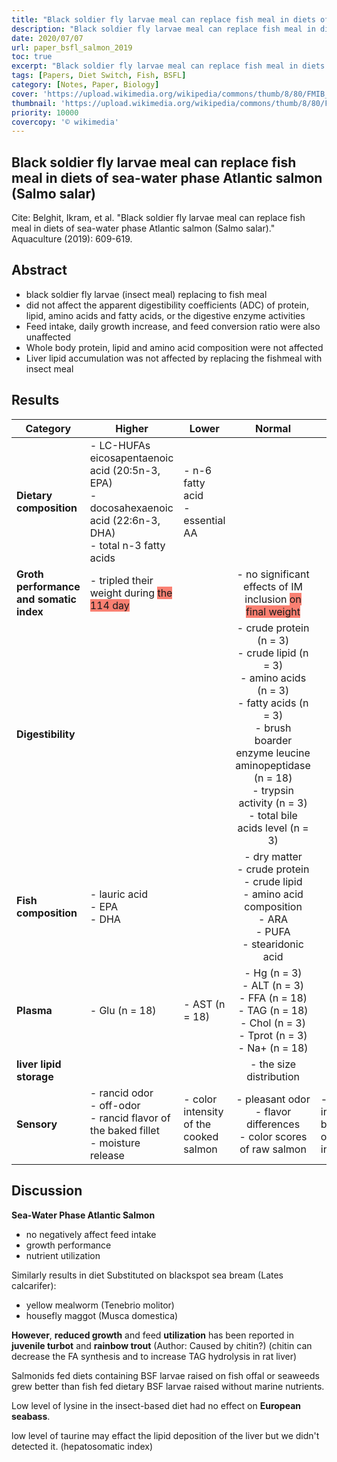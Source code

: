 ```yaml
---
title: "Black soldier fly larvae meal can replace fish meal in diets of sea-water phase Atlantic salmon (Salmo salar)"
description: "Black soldier fly larvae meal can replace fish meal in diets of sea-water phase Atlantic salmon (Salmo salar)"
date: 2020/07/07
url: paper_bsfl_salmon_2019
toc: true
excerpt: "Black soldier fly larvae meal can replace fish meal in diets of sea-water phase Atlantic salmon (Salmo salar)"
tags: [Papers, Diet Switch, Fish, BSFL]
category: [Notes, Paper, Biology]
cover: 'https://upload.wikimedia.org/wikipedia/commons/thumb/8/80/FMIB_44043_Salmon%2C_Salmo_Salar_Female_fresh_run_from_the_sea.jpeg/1200px-FMIB_44043_Salmon%2C_Salmo_Salar_Female_fresh_run_from_the_sea.jpeg'
thumbnail: 'https://upload.wikimedia.org/wikipedia/commons/thumb/8/80/FMIB_44043_Salmon%2C_Salmo_Salar_Female_fresh_run_from_the_sea.jpeg/1200px-FMIB_44043_Salmon%2C_Salmo_Salar_Female_fresh_run_from_the_sea.jpeg'
priority: 10000
covercopy: '© wikimedia'
---
```


## Black soldier fly larvae meal can replace fish meal in diets of sea-water phase Atlantic salmon (Salmo salar)

Cite: Belghit, Ikram, et al. "Black soldier fly larvae meal can replace fish meal in diets of sea-water phase Atlantic salmon (Salmo salar)." Aquaculture (2019): 609-619.

## Abstract
- black soldier fly larvae (insect meal) replacing to fish meal
-  did not affect the apparent digestibility coefficients
(ADC) of protein, lipid, amino acids and fatty acids, or the digestive enzyme activities
- Feed intake, daily growth increase, and feed conversion ratio were also unaffected
- Whole body protein, lipid and amino acid composition were not affected
- Liver lipid accumulation was not affected by replacing the fishmeal with insect meal

## Results

|Category|Higher|Lower|Normal|Notes|
|--|--|--|:--:|--|
|**Dietary composition**|- LC-HUFAs eicosapentaenoic acid (20:5n-3, EPA)<br>- docosahexaenoic acid (22:6n-3, DHA)<br>- total n-3 fatty acids|- n-6 fatty acid<br>- essential AA|||
|**Groth performance and somatic index**|- tripled their weight during <span style="background:salmon">the 114 day</span>||- no significant effects of IM inclusion <span style="background:salmon">on final weight</span>||
|**Digestibility**|||- crude protein (n = 3)<br>- crude lipid (n = 3)<br>- amino acids (n = 3)<br>- fatty acids (n = 3)<br>- brush boarder enzyme leucine aminopeptidase (n = 18)<br>- trypsin activity (n = 3)<br>- total bile acids level (n = 3)||
|**Fish composition**|- lauric acid<br>- EPA<br>- DHA||- dry matter<br>- crude protein<br>- crude lipid<br>- amino acid composition<br>- ARA<br>- PUFA<br>- stearidonic acid||
|**Plasma**|- Glu (n = 18)|- AST (n = 18)|- Hg (n = 3)<br>- ALT (n = 3)<br>- FFA (n = 18)<br>- TAG (n = 18)<br>- Chol (n = 3)<br>- Tprot (n = 3)<br>- Na+ (n = 18)||
|**liver lipid storage**|||- the size distribution||
|**Sensory**|- rancid odor<br>- off-odor<br>- rancid flavor of the baked fillet<br>- moisture release|- color intensity of the cooked salmon|- pleasant odor<br>- flavor differences<br>- color scores of raw salmon|- softer in raw but opposite in baked|

## Discussion

**Sea-Water Phase Atlantic Salmon**
- no negatively affect feed intake
- growth performance
- nutrient utilization

Similarly results in diet Substituted on blackspot sea bream (Lates calcarifer):
- yellow mealworm (Tenebrio molitor)
- housefly maggot (Musca domestica)

**However**, **reduced growth** and feed **utilization** has been reported in **juvenile turbot** and **rainbow trout** (Author: Caused by chitin?)
(chitin can decrease the FA synthesis and to increase TAG hydrolysis in rat liver)

Salmonids fed diets containing BSF larvae raised on fish offal or seaweeds grew better than fish fed dietary BSF larvae raised without marine nutrients.

Low level of lysine in the insect-based diet had no effect on **European seabass**.

low level of taurine may effact the lipid deposition of the liver but we didn't detected it. (hepatosomatic index)
